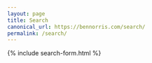 ```yaml
---
layout: page
title: Search
canonical_url: https://bennorris.com/search/
permalink: /search/
---
```


{% include search-form.html %}